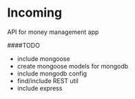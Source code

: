 # Incoming
API for money management app

####TODO
- include mongoose 
 - create mongoose models for mongodb
- include mongodb config
- find/include REST util
- include express
